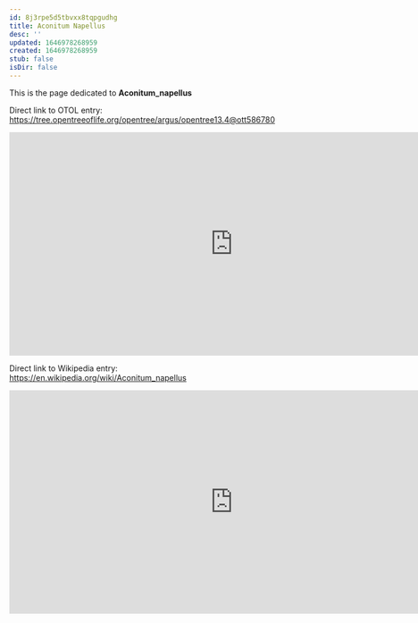 ```yaml
---
id: 8j3rpe5d5tbvxx8tqpgudhg
title: Aconitum Napellus
desc: ''
updated: 1646978268959
created: 1646978268959
stub: false
isDir: false
---
```

This is the page dedicated to **Aconitum_napellus**


Direct link to OTOL entry: https://tree.opentreeoflife.org/opentree/argus/opentree13.4@ott586780



<html>
    <body>
    <iframe src="https://tree.opentreeoflife.org/opentree/argus/opentree13.4@ott586780"
    width="800" height="400" frameborder="0" allowfullscreen> </iframe>
    </body>
</html>
    


Direct link to Wikipedia entry: https://en.wikipedia.org/wiki/Aconitum_napellus



<html>
    <body>
    <iframe src="https://en.wikipedia.org/wiki/Aconitum_napellus"
    width="800" height="400" frameborder="0" allowfullscreen> </iframe>
    </body>
</html>
    
